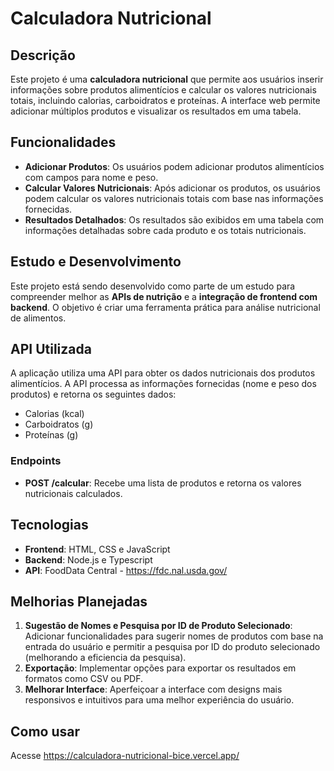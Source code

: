 # Calculadora Nutricional

## Descrição

Este projeto é uma **calculadora nutricional** que permite aos usuários inserir informações sobre produtos alimentícios e calcular os valores nutricionais totais, incluindo calorias, carboidratos e proteínas. A interface web permite adicionar múltiplos produtos e visualizar os resultados em uma tabela.

## Funcionalidades

- **Adicionar Produtos**: Os usuários podem adicionar produtos alimentícios com campos para nome e peso.
- **Calcular Valores Nutricionais**: Após adicionar os produtos, os usuários podem calcular os valores nutricionais totais com base nas informações fornecidas.
- **Resultados Detalhados**: Os resultados são exibidos em uma tabela com informações detalhadas sobre cada produto e os totais nutricionais.

## Estudo e Desenvolvimento

Este projeto está sendo desenvolvido como parte de um estudo para compreender melhor as **APIs de nutrição** e a **integração de frontend com backend**. O objetivo é criar uma ferramenta prática para análise nutricional de alimentos.

## API Utilizada

A aplicação utiliza uma API para obter os dados nutricionais dos produtos alimentícios. A API processa as informações fornecidas (nome e peso dos produtos) e retorna os seguintes dados:

- Calorias (kcal)
- Carboidratos (g)
- Proteínas (g)

### Endpoints

- **POST /calcular**: Recebe uma lista de produtos e retorna os valores nutricionais calculados.

## Tecnologias

- **Frontend**: HTML, CSS e JavaScript
- **Backend**: Node.js e Typescript
- **API**: FoodData Central - https://fdc.nal.usda.gov/

## Melhorias Planejadas

1. **Sugestão de Nomes e Pesquisa por ID de Produto Selecionado**: Adicionar funcionalidades para sugerir nomes de produtos com base na entrada do usuário e permitir a pesquisa por ID do produto selecionado (melhorando a eficiencia da pesquisa).
2. **Exportação**: Implementar opções para exportar os resultados em formatos como CSV ou PDF.
3. **Melhorar Interface**: Aperfeiçoar a interface com designs mais responsivos e intuitivos para uma melhor experiência do usuário.

## Como usar

  Acesse https://calculadora-nutricional-bice.vercel.app/
